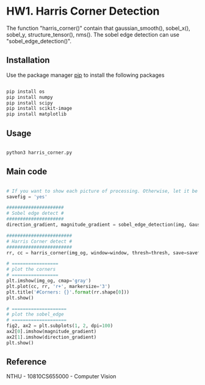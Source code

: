 # HW1. Harris Corner Detection 

The function "harris_corner()" contain that gaussian_smooth(), sobel_x(), sobel_y, structure_tensor(), nms().
The sobel edge detection can use "sobel_edge_detection()".

## Installation

Use the package manager [pip](https://pip.pypa.io/en/stable/) to install the following packages

```bash

pip install os
pip install numpy
pip install scipy
pip install scikit-image
pip install matplotlib

```

## Usage

```bash

python3 harris_corner.py

```
## Main code

```python

# If you want to show each picture of processing. Otherwise, let it be 'None' or 'No' 
savefig = 'yes' 

#####################
# Sobel edge detect #
#####################
direction_gradient, magnitude_gradient = sobel_edge_detection(img, Gaussian_size)

########################
# Harris Corner detect #
########################
rr, cc = harris_corner(img_og, window=window, thresh=thresh, save=savefig)

# =================
# plot the corners 
# =================
plt.imshow(img_og, cmap='gray')
plt.plot(cc, rr, 'r+', markersize='3')
plt.title('#Corners: {}'.format(rr.shape[0]))
plt.show()

# ====================
# plot the sobel_edge 
# ====================
fig2, ax2 = plt.subplots(1, 2, dpi=100)
ax2[0].imshow(magnitude_gradient)
ax2[1].imshow(direction_gradient)
plt.show()

```

## Reference

NTHU - 10810CS655000 - Computer Vision
